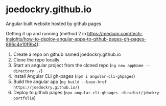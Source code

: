 # joedockry.github.io

Angular built website hosted by github pages

Getting it up and running (method 2 in https://medium.com/tech-insights/how-to-deploy-angular-apps-to-github-pages-gh-pages-896c4e10f9b4):
1. Create a repo on github named joedockry.github.io
2. Clone the repo locally
3. Start an angular project from the cloned repo (`ng new appName --directory ./`)
4. Install Angular CLI gh-pages (`npm i angular-cli-ghpages`)
5. Build the angular app (`ng build --base-href https://joedockry.github.io/`)
6. Deploy to github pages (`npx angular-cli-ghpages -dir=dist/jdockry-portfolio`)